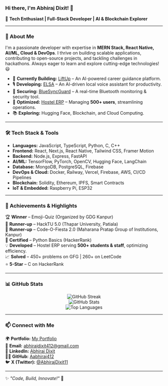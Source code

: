### Hi there, I'm **Abhiraj Dixit**! 👋

🚀 **Tech Enthusiast | Full-Stack Developer | AI & Blockchain Explorer**

---

### 🚀 About Me

I'm a passionate developer with expertise in **MERN Stack, React Native, AI/ML, Cloud & DevOps**. I thrive on building scalable applications, contributing to open-source projects, and tackling challenges in hackathons. Always eager to learn and explore cutting-edge technologies! 😃

- 🔭 **Currently Building:** [LiftUp](#) – An AI-powered career guidance platform.
- 🎙 **Developing:** [ELSA](#) – An AI-driven local voice assistant for productivity.
- 🔵 **Securing:** [BlueSyncGuard](#) – A real-time Bluetooth monitoring & security tool.
- 🏢 **Optimized:** [Hostel ERP](#) – Managing **500+ users**, streamlining operations.
- 📚 **Exploring:** Hugging Face, Blockchain, and Cloud Computing.

---

### 🛠 Tech Stack & Tools

- **Languages:** JavaScript, TypeScript, Python, C, C++
- **Frontend:** React, Next.js, React Native, Tailwind CSS, Framer Motion
- **Backend:** Node.js, Express, FastAPI
- **AI/ML:** TensorFlow, PyTorch, OpenCV, Hugging Face, LangChain
- **Database:** MongoDB, PostgreSQL, Firebase
- **DevOps & Cloud:** Docker, Railway, Vercel, Firebase, AWS, CI/CD Pipelines
- **Blockchain:** Solidity, Ethereum, IPFS, Smart Contracts
- **IoT & Embedded:** Raspberry Pi, ESP32

---

### 🌟 Achievements & Highlights

🏆 **Winner** – Emoji-Quiz (Organized by GDG Kanpur)  
🥈 **Runner-up** – HackTU 5.0 (Thapar University, Patiala)  
🥈 **Runner-up** – Code-O-Fiesta 2.0 (Maharana Pratap Group of Institutions, Kanpur)  
📜 **Certified** – Python Basics (HackerRank)  
💡 **Developed** – Hostel ERP serving **500+ students & staff**, optimizing efficiency.  
📈 **Solved** – 450+ problems on GFG | 260+ on LeetCode  
⭐ **5-Star** – C on HackerRank  

---

### 📊 GitHub Stats

<p align="center">
  <img src="https://github-readme-streak-stats.herokuapp.com/?user=Aabhiraj412&theme=radical" alt="GitHub Streak" />
  <br/>
  <img src="https://github-readme-stats.vercel.app/api?username=Aabhiraj412&show_icons=true&theme=radical" alt="GitHub Stats" />
  <br/>
  <img src="https://github-readme-stats.vercel.app/api/top-langs/?username=Aabhiraj412&layout=compact&theme=radical" alt="Top Languages" />
</p>

---

### 📫 Connect with Me

🌍 **Portfolio:** [My Portfolio](https://portfolio-delta-ashen-42.vercel.app/)  
📩 **Email:** abhirajdixit412@gmail.com  
💼 **LinkedIn:** [Abhiraj Dixit](https://www.linkedin.com/in/abhiraj-dixit-960a50244/)  
👨‍💻 **GitHub:** [Aabhiraj412](https://github.com/Aabhiraj412)  
🐦 **X (Twitter):** [@AbhirajDixit11](https://x.com/AbhirajDixit11)  

---

✨ _"Code, Build, Innovate!"_ 🚀
